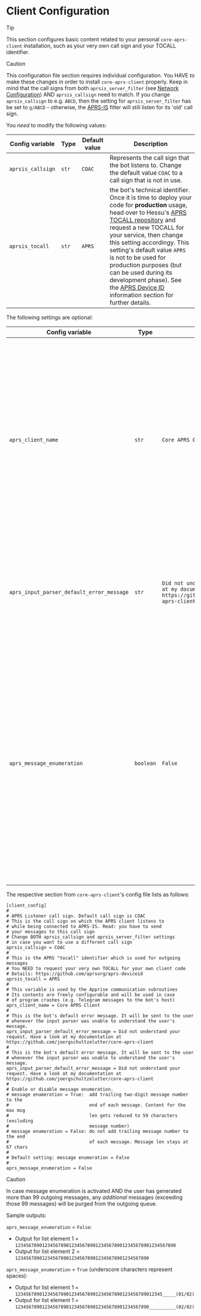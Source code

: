 # Client Configuration

> [!TIP]
> This section configures basic content related to your personal `core-aprs-client` installation, such as your very own call sign and your TOCALL identifier.

> [!CAUTION]
> This configuration file section requires individual configuration. You HAVE to make these changes in order to install `core-aprs-client` properly.
> Keep in mind that the call signs from both `aprsis_server_filter` (see [Network Configuration](config_network.md)) AND `aprsis_callsign` need to match. If you change `aprsis_callsign` to e.g. `ABCD`, then the setting for `aprsis_server_filter` has be set to `g/ABCD` - otherwise, the [APRS-IS](https://aprs-is.net/) filter will still listen for its 'old' call sign.


You _*need*_ to modify the following values:

| Config variable   | Type  | Default value | Description                                                                                                                                                                                                                                                                                                                                                                                                                                                                                                                                               |
|-------------------|-------|---------------|-----------------------------------------------------------------------------------------------------------------------------------------------------------------------------------------------------------------------------------------------------------------------------------------------------------------------------------------------------------------------------------------------------------------------------------------------------------------------------------------------------------------------------------------------------------|
| `aprsis_callsign` | `str` | `COAC`        | Represents the call sign that the bot listens to. Change the default value `COAC` to a call sign that is not in use.                                                                                                                                                                                                                                                                                                                                                                                                                                      |
| `aprsis_tocall`   | `str` | `APRS`        | the bot's technical identifier. Once it is time to deploy your code for __production__ usage, head over to Hessu's [APRS TOCALL repository](https://github.com/aprsorg/aprs-deviceid) and request a new TOCALL for your service, then change this setting accordingy. This setting's default value `APRS` is not to be used for production purposes (but can be used during its development phase). See the [APRS Device ID](https://github.com/aprsorg/aprs-deviceid/blob/main/ALLOCATING.md#development-phase) information section for further details. |

The following settings are optional:

| Config variable                           | Type      | Default value                                                                                                                 | Description                                                                                                                                                                                                                                                                                                                               |
|-------------------------------------------|-----------|-------------------------------------------------------------------------------------------------------------------------------|-------------------------------------------------------------------------------------------------------------------------------------------------------------------------------------------------------------------------------------------------------------------------------------------------------------------------------------------|
| `aprs_client_name`                        | `str`     | `Core APRS Client`                                                                                                            | Used whenever the (optional) [Apprise messaging](https://www.github.com/caronc/apprise) handler has to inform you of a program crash. See [the 'Crash Handler'](config_crash_handler.md) section for details. You should change this value to your own installation's program name - but there is no harm in keeping the default setting. |
| `aprs_input_parser_default_error_message` | `str`     | `Did not understand your request. Have a look at my documentation at https://github.com/joergschultzelutter/core-aprs-client` | This is the bot's default error message. It will be sent to the user whenever the input parser was unable to understand the user's message.                                                                                                                                                                                               |
| `aprs_message_enumeration`                | `boolean` | `False`                                                                                                                       | When set to `True`, outgoing messages will get enumerated (in case there is more than one message present). This change will allow the recipient to identify the correct order of multi-APRS messages. Note that by activating this option, the effective message content per APRS message gets reduced from 67 to 59 bytes.              |

The respective section from `core-aprs-client`'s config file lists as follows:

```
[client_config]
#
# APRS Listener call sign. Default call sign is COAC
# This is the call sign on which the APRS client listens to
# while being connected to APRS-IS. Read: you have to send
# your messages to this call sign
# Change BOTH aprsis_callsign and aprsis_server_filter settings
# in case you want to use a different call sign
aprsis_callsign = COAC
#
# This is the APRS "tocall" identifier which is used for outgoing messages
# You NEED to request your very own TOCALL for your own client code
# Details: https://github.com/aprsorg/aprs-deviceid
aprsis_tocall = APRS
#
# This variable is used by the Apprise communication subroutines
# Its contents are freely configurable and will be used in case
# of program crashes (e.g. Telegram messages to the bot's host)
aprs_client_name = Core APRS Client
#
# This is the bot's default error message. It will be sent to the user
# whenever the input parser was unable to understand the user's message.
aprs_input_parser_default_error_message = Did not understand your request. Have a look at my documentation at https://github.com/joergschultzelutter/core-aprs-client
#
# This is the bot's default error message. It will be sent to the user
# whenever the input parser was unable to understand the user's message.
aprs_input_parser_default_error_message = Did not understand your request. Have a look at my documentation at https://github.com/joergschultzelutter/core-aprs-client
#
# Enable or disable message enumeration.
# message enumeration = True:  add trailing two-digit message number to the
#                              end of each message. Content for the max msg
#                              len gets reduced to 59 characters (excluding
#                              message number)
# message enumeration = False: do not add trailing message number to the end
#                              of each message. Message len stays at 67 chars
#
# Default setting: message enumeration = False
#
aprs_message_enumeration = False
```

> [!CAUTION]
> In case message enumeration is activated AND the user has generated more than 99 outgoing messages,
> any _additional_ messages (exceeding those 99 messages) will be purged from the outgoing queue.

Sample outputs:

`aprs_message_enumeration` = `False`:

- Output for list element 1 = `123456789012345678901234567890123456789012345678901234567890`
- Output for list element 2 = `12345678901234567890123456789012345678901234567890`

`aprs_message_enumeration` = `True` (underscore characters represent spaces):
- Output for list element 1 = `1234567890123456789012345678901234567890123456789012345_____(01/02)`
- Output for list element 1 = `12345678901234567890123456789012345678901234567890__________(02/02)`
